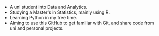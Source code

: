 - A uni student into Data and Analytics.
- Studying a Master's in Statistics, mainly using R.
- Learning Python in my free time.
- Aiming to use this GitHub to get familiar with Git, and share code from uni and personal projects.

<!---
xiancaicai/xiancaicai is a ✨ special ✨ repository because its `README.md` (this file) appears on your GitHub profile.
You can click the Preview link to take a look at your changes.
--->
